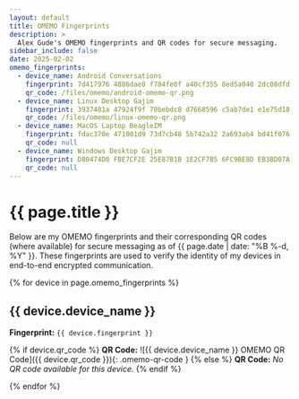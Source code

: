 ```yaml
---
layout: default
title: OMEMO Fingerprints
description: >
  Alex Gude's OMEMO fingerprints and QR codes for secure messaging.
sidebar_include: false
date: 2025-02-02
omemo_fingerprints:
  - device_name: Android Conversations
    fingerprint: 7d417976 4886dae0 f784fe0f a40cf355 8ed5a040 2dc08dfd ff75a232 a29d9848
    qr_code: /files/omemo/android-omemo-qr.png
  - device_name: Linux Desktop Gajim
    fingerprint: 3937481a 47924f9f 70bebdc8 d7668596 c5ab7de1 e1e75d18 7cc10999 f57f895c
    qr_code: /files/omemo/linux-omemo-qr.png
  - device_name: MacOS Laptop BeagleIM
    fingerprint: fdac370e 471001d9 73d7cb48 5b742a32 2a693ab4 bd41f076 2a905b3e a813cf4b
    qr_code: null
  - device_name: Windows Desktop Gajim
    fingerprint: D80474D0 FBE7CF2E 25E87B1B 1E2CF7B5 6FC9BE8D EB3BD07A 91B8B92D E5CC4536
    qr_code: null
---
```


# {{ page.title }}

Below are my OMEMO fingerprints and their corresponding QR codes (where
available) for secure messaging as of <time datetime="{{ page.date |
date_to_xmlschema }}">{{ page.date | date: "%B %-d, %Y" }}</time>. These
fingerprints are used to verify the identity of my devices in end-to-end
encrypted communication.

{% for device in page.omemo_fingerprints %}
## {{ device.device_name }}

**Fingerprint:** `{{ device.fingerprint }}`

  {% if device.qr_code %}
**QR Code:** ![{{ device.device_name }} OMEMO QR Code]({{ device.qr_code }}){: .omemo-qr-code }
  {% else %}
**QR Code:** *No QR code available for this device.*
  {% endif %}

{% endfor %}
